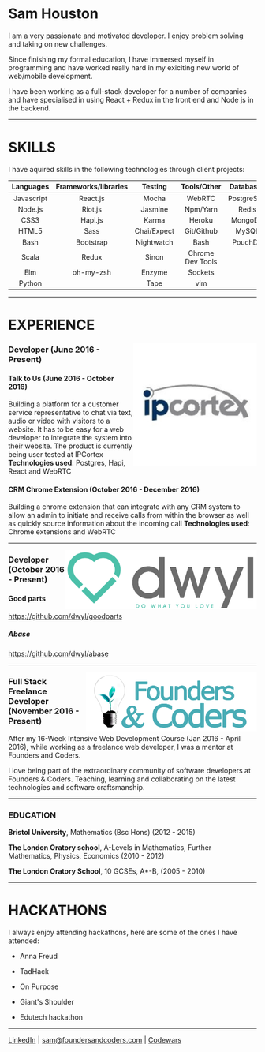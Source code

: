 # Sam Houston

I am a very passionate and motivated developer. I enjoy problem solving and taking on new challenges.

Since finishing my formal education, I have immersed myself in programming and have worked really hard in my exiciting new world of web/mobile development.

I have been working as a full-stack developer for a number of companies and have specialised in using React + Redux in the front end and Node js in the backend.

******

# SKILLS

I have aquired skills in the following technologies through client projects:

|Languages   |Frameworks/libraries   |Testing      | Tools/Other      |Databases  |
|:----------:|:---------------------:|:-----------:|:----------------:|:---------:|
|Javascript  | React.js              |Mocha        |WebRTC            |PostgreSQL  
|Node.js     | Riot.js               |Jasmine      |Npm/Yarn          |Redis
|CSS3        | Hapi.js               |Karma        |Heroku            |MongoDB
|HTML5       | Sass                  |Chai/Expect  |Git/Github        |MySQL
|Bash        | Bootstrap             |Nightwatch   |Bash              |PouchDB
|Scala       | Redux                 |Sinon        |Chrome Dev Tools  |
|Elm         | oh-my-zsh             |Enzyme       |Sockets           |
|Python      |                       |Tape         |vim

******

# EXPERIENCE

[<img src="imgs/ipcortex_banner.png" align="right" height="250px" />](https://www.ipcortex.co.uk/)

### Developer (June 2016 - Present)

#### Talk to Us (June 2016 - October 2016)

Building a platform for a customer service representative to chat via text, audio or video with visitors to a website. It has to be easy for a web developer to integrate the system into their website. The product is currently being user tested at IPCortex **Technologies used**: Postgres, Hapi, React and WebRTC

#### CRM Chrome Extension (October 2016 - December 2016)

Building a chrome extension that can integrate with any CRM system to allow an admin to initiate and receive calls from within the browser as well as quickly source information about the incoming call
**Technologies used**: Chrome extensions and WebRTC

******

[<img src="imgs/dwyl_banner.png" align="right" height="120px" />](http://www.dwyl.io)

### Developer (October 2016 - Present)

#### Good parts

https://github.com/dwyl/goodparts

##### Abase

https://github.com/dwyl/abase

******

[<img src="imgs/founders_and_coders_banner.png" align="right" height="120px" />](http://www.foundersandcoders.com)

### Full Stack Freelance Developer (November 2016 - Present)

After my 16-Week Intensive Web Development Course (Jan 2016 - April 2016), while working as a freelance web developer, I was a mentor at Founders and Coders.

I love being part of the extraordinary community of software developers at Founders & Coders. Teaching, learning and collaborating on the latest technologies and software craftsmanship.

******

### EDUCATION

**Bristol University**, Mathematics (Bsc Hons) (2012 - 2015)

**The London Oratory school**, A-Levels in Mathematics, Further Mathematics, Physics, Economics (2010 - 2012)

**The London Oratory School**, 10 GCSEs, A*-B, (2005 - 2010)

******

# HACKATHONS

I always enjoy attending hackathons, here are some of the ones I have attended:

* Anna Freud

* TadHack

* On Purpose

* Giant's Shoulder

* Edutech hackathon

******

[LinkedIn](https://www.linkedin.com/in/sam-houston-b8282b109?trk=nav_responsive_tab_profile_pic) | <sam@foundersandcoders.com> | [Codewars](http://www.codewars.com/users/shouston3)


